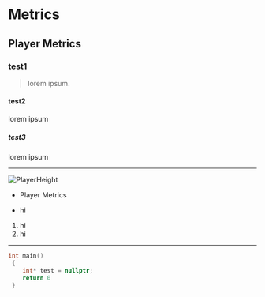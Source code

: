 # Metrics

## Player Metrics

### test1

> lorem ipsum.

#### test2

lorem ipsum

##### test3

lorem ipsum

---

![PlayerHeight](Player.png)

- Player Metrics
* hi
1. hi
2. hi

---

```c++
int main()
 {
    int* test = nullptr;
    return 0
 }
```
